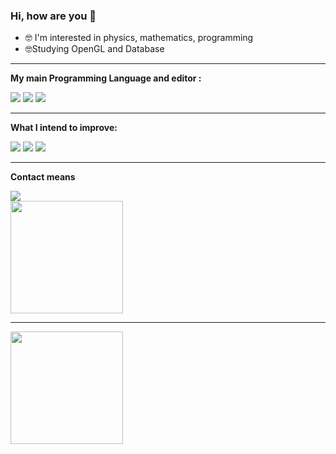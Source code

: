 ### Hi, how are you 👋


- 🤓  I'm interested in  physics, mathematics, programming 
- 🤓Studying OpenGL and Database


-----

**My main Programming Language and editor :**

![](https://img.shields.io/badge/C%23-239120?style=for-the-badge&logo=c-sharp&logoColor=white) ![](https://img.shields.io/badge/C%2B%2B-00599C?style=for-the-badge&logo=c%2B%2B&logoColor=white) ![](https://img.shields.io/badge/Visual_Studio_Code-0078D4?style=for-the-badge&logo=visual%20studio%20code&logoColor=white)

------
**What I intend to improve:**

![](https://img.shields.io/badge/C-00599C?style=for-the-badge&logo=c&logoColor=white)
![](https://img.shields.io/badge/Rust-000000?style=for-the-badge&logo=rust&logoColor=white)
![](https://img.shields.io/badge/OpenGL-FFFFFF?style=for-the-badge&logo=opengl)

------
**Contact means**
<div>
    <a href="https://www.linkedin.com/in/davi-jose-16736a1b1/" target="_blank"><img src="https://img.shields.io/badge/-LinkedIn-%230077B5?style=for-the-badge&logo=linkedin&logoColor=white" target="_blank"></a> 
   <div>
      



<div>
   <img height="180em" src="https://github-readme-stats.vercel.app/api?username=DavioDev&show_icons=true&theme=dark&include_all_commits=true&count_private=true"/>
  <div>
 
 ------
 <div>
    <img height="180em" src="https://github-readme-stats.vercel.app/api/top-langs/?username=DavioDev&layout=compact&langs_count=7&theme=dark"/>
 <div>
 



